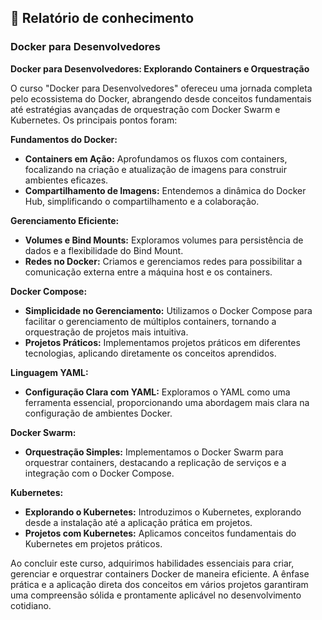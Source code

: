 ## 📝  Relatório de conhecimento

### Docker para Desenvolvedores

**Docker para Desenvolvedores: Explorando Containers e Orquestração**

O curso "Docker para Desenvolvedores" ofereceu uma jornada completa pelo ecossistema do Docker, abrangendo desde conceitos fundamentais até estratégias avançadas de orquestração com Docker Swarm e Kubernetes. Os principais pontos foram:

**Fundamentos do Docker:**
- **Containers em Ação:** Aprofundamos os fluxos com containers, focalizando na criação e atualização de imagens para construir ambientes eficazes.
- **Compartilhamento de Imagens:** Entendemos a dinâmica do Docker Hub, simplificando o compartilhamento e a colaboração.

**Gerenciamento Eficiente:**
- **Volumes e Bind Mounts:** Exploramos volumes para persistência de dados e a flexibilidade do Bind Mount.
- **Redes no Docker:** Criamos e gerenciamos redes para possibilitar a comunicação externa entre a máquina host e os containers.

**Docker Compose:**
- **Simplicidade no Gerenciamento:** Utilizamos o Docker Compose para facilitar o gerenciamento de múltiplos containers, tornando a orquestração de projetos mais intuitiva.
- **Projetos Práticos:** Implementamos projetos práticos em diferentes tecnologias, aplicando diretamente os conceitos aprendidos.

**Linguagem YAML:**
- **Configuração Clara com YAML:** Exploramos o YAML como uma ferramenta essencial, proporcionando uma abordagem mais clara na configuração de ambientes Docker.

**Docker Swarm:**
- **Orquestração Simples:** Implementamos o Docker Swarm para orquestrar containers, destacando a replicação de serviços e a integração com o Docker Compose.

**Kubernetes:**
- **Explorando o Kubernetes:** Introduzimos o Kubernetes, explorando desde a instalação até a aplicação prática em projetos.
- **Projetos com Kubernetes:** Aplicamos conceitos fundamentais do Kubernetes em projetos práticos.

Ao concluir este curso, adquirimos habilidades essenciais para criar, gerenciar e orquestrar containers Docker de maneira eficiente. A ênfase prática e a aplicação direta dos conceitos em vários projetos garantiram uma compreensão sólida e prontamente aplicável no desenvolvimento cotidiano.